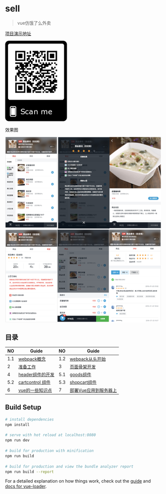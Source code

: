 # sell

> vue仿饿了么外卖

[项目演示地址](https://qinjingfei.github.io/sell/)

<img src="./notes/img/frame.png" width="200">

效果图

<img src="./notes/img/readme_1.jpg" width="600">
<img src="./notes/img/readme_2.png" width="600">


## 目录


NO| Guide | NO | Guide |
---| --- | ---|---|
 1.1 |  [webpack概念](./notes/1_webpack.md) | 1.2 | [webpack从头开始](https://github.com/qinjingfei/baidu/blob/master/notes/1.2.md) |
 2 | [准备工作](./notes/2_preparation.md)  | 3 | [页面骨架开发](./notes/3_skeleton.md) |
 4 | [header组件的开发](./notes/4_header.md)| 5.1 |[goods组件](./notes/5_goods.md)  | 
 5.2| [cartcontrol 组件](./notes/5.2_cartcontrol.md) | 5.3| [shopcart组件](./notes/5.3_shopcart.md)|
 6|[vue的一些知识点](./notes/6_computed.md)|7| [部署Vue应用到服务器上](./notes/7_nginx.md)

## Build Setup

``` bash
# install dependencies
npm install

# serve with hot reload at localhost:8080
npm run dev

# build for production with minification
npm run build

# build for production and view the bundle analyzer report
npm run build --report
```

For a detailed explanation on how things work, check out the [guide](http://vuejs-templates.github.io/webpack/) and [docs for vue-loader](http://vuejs.github.io/vue-loader).


